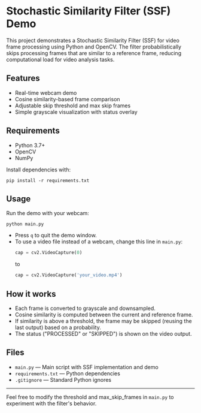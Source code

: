 # Stochastic Similarity Filter (SSF) Demo

This project demonstrates a Stochastic Similarity Filter (SSF) for video frame processing using Python and OpenCV. The filter probabilistically skips processing frames that are similar to a reference frame, reducing computational load for video analysis tasks.

## Features
- Real-time webcam demo
- Cosine similarity-based frame comparison
- Adjustable skip threshold and max skip frames
- Simple grayscale visualization with status overlay

## Requirements
- Python 3.7+
- OpenCV
- NumPy

Install dependencies with:

```
pip install -r requirements.txt
```

## Usage

Run the demo with your webcam:

```
python main.py
```

- Press `q` to quit the demo window.
- To use a video file instead of a webcam, change this line in `main.py`:
  ```python
  cap = cv2.VideoCapture(0)
  ```
  to
  ```python
  cap = cv2.VideoCapture('your_video.mp4')
  ```

## How it works
- Each frame is converted to grayscale and downsampled.
- Cosine similarity is computed between the current and reference frame.
- If similarity is above a threshold, the frame may be skipped (reusing the last output) based on a probability.
- The status ("PROCESSED" or "SKIPPED") is shown on the video output.

## Files
- `main.py` — Main script with SSF implementation and demo
- `requirements.txt` — Python dependencies
- `.gitignore` — Standard Python ignores

---

Feel free to modify the threshold and max_skip_frames in `main.py` to experiment with the filter's behavior.
